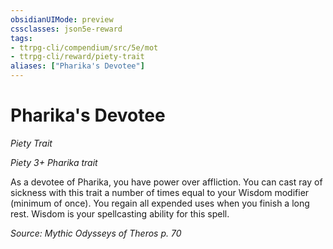 ```yaml
---
obsidianUIMode: preview
cssclasses: json5e-reward
tags:
- ttrpg-cli/compendium/src/5e/mot
- ttrpg-cli/reward/piety-trait
aliases: ["Pharika's Devotee"]
---
```

# Pharika's Devotee
*Piety Trait*  

*Piety 3+ Pharika trait*

As a devotee of Pharika, you have power over affliction. You can cast ray of sickness with this trait a number of times equal to your Wisdom modifier (minimum of once). You regain all expended uses when you finish a long rest. Wisdom is your spellcasting ability for this spell.

*Source: Mythic Odysseys of Theros p. 70*